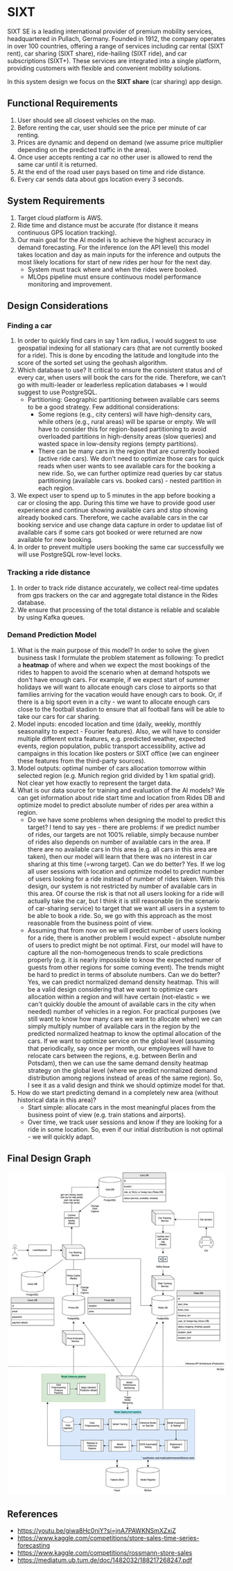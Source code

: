 # SIXT

SIXT SE is a leading international provider of premium mobility services, headquartered in Pullach, Germany. Founded in
1912, the company operates in over 100 countries, offering a range of services including car rental (SIXT rent), car
sharing (SIXT share), ride-hailing (SIXT ride), and car subscriptions (SIXT+). These services are integrated into a
single platform, providing customers with flexible and convenient mobility solutions.

In this system design we focus on the **SIXT share** (car sharing) app design.

## Functional Requirements

1. User should see all closest vehicles on the map.
2. Before renting the car, user should see the price per minute of car renting.
3. Prices are dynamic and depend on demand (we assume price multiplier depending on the predicted traffic in the area).
4. Once user accepts renting a car no other user is allowed to rend the same car until it is returned.
5. At the end of the road user pays based on time and ride distance.
6. Every car sends data about gps location every 3 seconds.

## System Requirements

1. Target cloud platform is AWS.
2. Ride time and distance must be accurate (for distance it means continuous GPS location tracking).
3. Our main goal for the AI model is to achieve the highest accuracy in demand forecasting. For the inference
   (on the API level) this model takes location and day as main inputs for the inference and outputs the most likely
   locations for start of new rides per hour for the next day.
    - System must track where and when the rides were booked.
    - MLOps pipeline must ensure continuous model performance monitoring and improvement.

## Design Considerations

### Finding a car

1. In order to quickly find cars in say 1 km radius, I would suggest to use geospatial indexing for all stationary
   cars (that are not currently booked for a ride). This is done by encoding the latitude and longitude into the score
   of the sorted set using the geohash algorithm.
2. Which database to use? It critical to ensure the consistent status and of every car, when users will book the cars
   for the ride. Therefore, we can't go with multi-leader or leaderless replication databases
   => I would suggest to use PostgreSQL.
    - Partitioning: Geographic partitioning between available cars seems to be a good strategy. Few additional
      considerations:
        - Some regions (e.g., city centers) will have high-density cars, while others (e.g., rural areas) will be sparse
          or empty. We will have to consider this for region-based partitioning to avoid overloaded partitions in
          high-density areas (slow queries) and wasted space in low-density regions (empty partitions).
        - There can be many cars in the region that are currently booked (active ride cars). We don't need to optimize
          those cars for quick reads when user wants to see available cars for the booking a new ride. So, we can
          further optimize read queries by car status partitioning (available cars vs. booked cars) - nested partition
          in each region.
3. We expect user to spend up to 5 minutes in the app before booking a car or closing the app. During this time we
   have to provide good user experience and continue showing available cars and stop showing already booked cars.
   Therefore, we cache available cars in the car booking service and use change data capture in order to updatae list of
   available cars if some cars got booked or were returned are now available for new booking.
4. In order to prevent multiple users booking the same car successfully we will use PostgreSQL row-level locks.

### Tracking a ride distance

1. In order to track ride distance accurately, we collect real-time updates from gps trackers on the car and aggregate
   total distance in the Rides database.
2. We ensure that processing of the total distance is reliable and scalable by using Kafka queues.

### Demand Prediction Model

1. What is the main purpose of this model? In order to solve the given business task I formulate the problem statement
   as following: To predict a **heatmap** of where and when we expect the most bookings of the
   rides to happen to avoid the scenario when at demand hotspots we don't have enough cars. For example, if we expect
   start of summer holidays we will want to allocate enough cars close to airports so that families arriving for the
   vacation would have enough cars to book. Or, if there is a big sport even in a city - we want to allocate enough cars
   close to the football stadion to ensure that all football fans will be able to take our cars for car sharing.
2. Model inputs: encoded location and time (daily, weekly, monthly seasonality to expect - Fourier features). Also, we
   will have to consider multiple different extra features, e.g. predicted weather, expected events, region population,
   public transport accessibility, active ad campaigns in this location like posters or SIXT office (we can engineer
   these features from the third-party sources).
3. Model outputs: optimal number of cars allocation tomorrow within selected region (e.g. Munich region grid divided by
   1 km spatial grid). Not clear yet how exactly to represent the target data.
4. What is our data source for training and evaluation of the AI models? We can get information about ride start time
   and location from Rides DB and optimize model to predict absolute number of rides per area within a region.
    - Do we have some problems when designing the model to predict this target? I tend to say yes - there are problems:
      if we predict number of rides, our targets are not 100% reliable, simply because number of rides also depends
      on number of available cars in the area. If there are no available cars in this area (e.g. all cars in this
      area are taken), then our model will learn that there was no interest in car sharing at this time (=wrong
      target). Can we do better? Yes. If we log all user sessions with location and optimize model to predict number
      of users looking for a ride instead of number of rides taken. With this design, our system is not restricted by
      number of available cars in this area. Of course the risk is that not all users looking for a ride will actually
      take the car, but I think it is still reasonable (in the scenario of car-sharing service) to target that we want
      all users in a system to be able to book a ride. So, we go with this approach as the most reasonable from the
      business point of view.
    - Assuming that from now on we will predict number of users looking for a ride, there is another problem I would
      expect - absolute number of users to predict might be not optimal. First, our model will have to capture all the
      non-homogeneous trends to scale predictions properly (e.g. it is nearly impossible to know the expected numer of
      guests from other regions for some coming event). The trends might be hard to predict in terms of absolute
      numbers. Can we do better? Yes, we can predict normalized demand density heatmap. This will be a valid design
      considering that we want to optimize cars allocation within a region and will have certain
      (not-elastic = we can't quickly double the amount of available cars in the city when needed) number of vehicles in
      a region. For practical purposes (we still want to know how many cars we want to allocate when) we can simply
      multiply number of available cars in the region by the predicted normalized heatmap to know the optimal
      allocation of the cars. If we want to optimize service on the global level (assuming that periodically, say once
      per month, our employees will have to relocate cars between the regions, e.g. between Berlin and Potsdam), then we
      can use the same demand density heatmap strategy on the global level (where we predict normalized demand
      distribution among regions instead of areas of the same region). So, I see it as a valid design and think we
      should optimize model for that.
5. How do we start predicting demand in a completely new area (without historical data in this area)?
    - Start simple: allocate cars in the most meaningful places from the business point of view (e.g. train stations and
      airports).
    - Over time, we track user sessions and know if they are looking for a ride in some location. So, even if our
      initial distribution is not optimal - we will quickly adapt.

## Final Design Graph

![sixt.drawio.png](assets/sixt.drawio.png)

## References

- https://youtu.be/giwa8Hc0niY?si=jnA7PAWKNSmXZxiZ
- https://www.kaggle.com/competitions/store-sales-time-series-forecasting
- https://www.kaggle.com/competitions/rossmann-store-sales
- https://mediatum.ub.tum.de/doc/1482032/188217268247.pdf